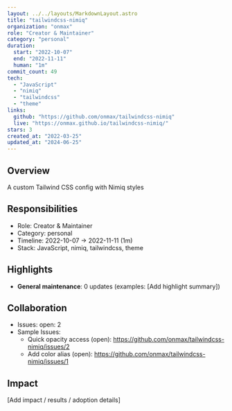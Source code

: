 ```yaml
---
layout: ../../layouts/MarkdownLayout.astro
title: "tailwindcss-nimiq"
organization: "onmax"
role: "Creator & Maintainer"
category: "personal"
duration:
  start: "2022-10-07"
  end: "2022-11-11"
  human: "1m"
commit_count: 49
tech:
  - "JavaScript"
  - "nimiq"
  - "tailwindcss"
  - "theme"
links:
  github: "https://github.com/onmax/tailwindcss-nimiq"
  live: "https://onmax.github.io/tailwindcss-nimiq/"
stars: 3
created_at: "2022-03-25"
updated_at: "2024-06-25"
---
```

## Overview
A custom Tailwind CSS config with Nimiq styles

## Responsibilities
- Role: Creator & Maintainer
- Category: personal
- Timeline: 2022-10-07 -> 2022-11-11 (1m)
- Stack: JavaScript, nimiq, tailwindcss, theme

## Highlights
- **General maintenance**: 0 updates (examples: [Add highlight summary])

## Collaboration
- Issues: open: 2
- Sample Issues:
  - Quick opacity access (open): https://github.com/onmax/tailwindcss-nimiq/issues/2
  - Add color alias (open): https://github.com/onmax/tailwindcss-nimiq/issues/1

## Impact
[Add impact / results / adoption details]
